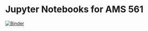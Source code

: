 # Jupyter Notebooks for AMS 561
[![Binder](https://mybinder.org/badge_logo.svg)](https://mybinder.org/v2/gh/xmjiao/ams561-notebooks/HEAD?urlpath=%2Fdoc%2Ftree%2FD02_Modules_and_the_command_line.ipynb)
